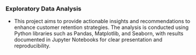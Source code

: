 ### Exploratory Data Analysis
- This project aims to provide actionable insights and recommendations to enhance customer retention strategies. The analysis is conducted using Python libraries such as Pandas, Matplotlib, and Seaborn, with results documented in Jupyter Notebooks for clear presentation and reproducibility.
